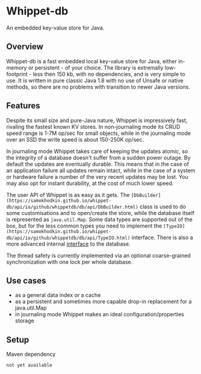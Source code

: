 # Whippet-db

An embedded key-value store for Java.

## Overview

Whippet-db is a fast embedded local key-value store for Java, either in-memory or persistent - of your choice. The library is extremally low-footprint - less then 150 kb, with no dependencies, and is very simple to use. It is written in pure classic Java 1.8 with no use of Unsafe or native methods, so there are no problems with transition to newer Java versions.

## Features

Despite its small size and pure-Java nature, Whippet is impressively fast, rivaling the fastest known KV stores. In non-journaling mode its CRUD speed range  is 1-7M op/sec for small objects, while in the journaling mode over an SSD the write speed is about 150-250K op/sec.

In journaling mode Whippet takes care of keeping the updates atomic, so the integrity of a database doesn't suffer from a sudden power outage. By default the updates are eventually durable. This means that in the case of an application failure all updates remain intact, while in the case of a system or hardware failure a number of the very recent updates may be lost. You may also opt for instant durability, at the cost of much lower speed.

The user API of Whippet is as easy as it gets. The `[DbBuilder](https://samokhodkin.github.io/whippet-db/api/io/github/whippetdb/db/api/DbBuilder.html)` class is used to do some customisations and to open/create the store, while the database itself is represented as  `java.util.Map`. Some data types are supported out of the box, but for the less common types you need to implement the `[TypeIO](https://samokhodkin.github.io/whippet-db/api/io/github/whippetdb/db/api/TypeIO.html)` interface. There is also a more advanced internal [interface](https://samokhodkin.github.io/whippet-db/api/io/github/whippetdb/db/api/Db.html) to the database.

The thread safety is currently implemented via an optional coarse-grained synchronization with one lock per whole database.

## Use cases

* as a general data index or a cache
* as a persistent and sometimes more capable drop-in replacement for a java.util.Map
* in journaling mode Whippet makes an ideal configuration/properties storage

## Setup

Maven dependency
````
not yet available
````


